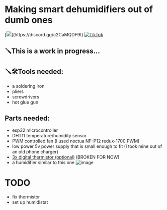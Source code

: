 # Making smart dehumidifiers out of dumb ones
[![](https://dcbadge.limes.pink/api/server/(https://discord.gg/c2CaMQDF9t))](https://discord.gg/c2CaMQDF9t)
[![TikTok](https://img.shields.io/badge/TikTok-000000?style=for-the-badge&logo=tiktok&logoColor=white)](https://www.tiktok.com/@muffin_tech_)
## 🪛This is a work in progress... 

## 🪛🛠️Tools needed:
- a soldering iron
- pliers
- screwdrivers
- hot glue gun

## Parts needed:
- esp32 microcontroller
- DHT11 temperature/humidity sensor
- PWM controlled fan (I used noctua NF-P12 redux-1700 PWM)
- low power 5v power supply that is small enough to fit (I took mine out of an old phone charger)
- [3x digital thermistor (optional)](https://www.aliexpress.com/item/4000402235178.html?spm=a2g0o.productlist.main.1.4c01jLShjLShSX&algo_pvid=e5aa1a2b-d204-45e5-b839-ff9ca1731a55&algo_exp_id=e5aa1a2b-d204-45e5-b839-ff9ca1731a55-0&pdp_ext_f=%7B%22order%22%3A%2216%22%2C%22eval%22%3A%221%22%7D&pdp_npi=4%40dis%21EUR%211.01%210.88%21%21%211.02%210.89%21%40%2110000001656105754%21sea%21SI%213672302451%21X&curPageLogUid=T7J2TNUh93Pp&utparam-url=scene%3Asearch%7Cquery_from%3A) (BROKEN FOR NOW)
- a humidifier similar to this one  ![image](https://github.com/user-attachments/assets/cbd22878-06eb-4e55-b2ad-fe5e8485a72d)



# TODO
-   fix thermistor
-   set up humidistat
